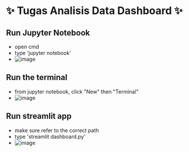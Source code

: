 # :sparkles: Tugas Analisis Data Dashboard :sparkles:
## Run Jupyter Notebook
   - open cmd
   - type 'jupyter notebook'
   - ![image](https://github.com/user-attachments/assets/ec214bea-761b-4dc0-8fcd-6d3d186d7f03)

## Run the terminal
   - from jupyter notebook, click "New" then "Terminal"
   - ![image](https://github.com/user-attachments/assets/8dcec370-261a-4787-a23f-a409cba74552)
     
## Run streamlit app
   - make sure refer to the correct path
   - type 'streamlit dashboard.py'
   - ![image](https://github.com/user-attachments/assets/664b97e2-72a8-4418-991a-56e3a33b4f1a)


